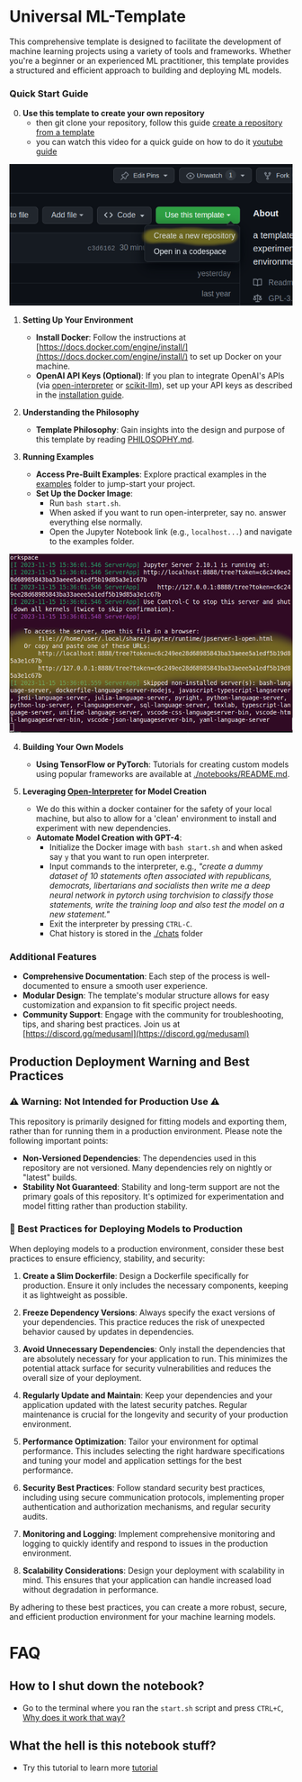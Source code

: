 # Universal ML-Template

This comprehensive template is designed to facilitate the development of machine learning projects using a variety of tools and frameworks. Whether you're a beginner or an experienced ML practitioner, this template provides a structured and efficient approach to building and deploying ML models.

### Quick Start Guide

0. **Use this template to create your own repository**
    - then git clone your repository, follow this guide [create a repository from a template](https://docs.github.com/en/repositories/creating-and-managing-repositories/creating-a-repository-from-a-template)
    - you can watch this video for a quick guide on how to do it [youtube guide](https://www.youtube.com/watch?v=Mby9F-BP6I0)

![repo](./docs/new_repo.png)

1. **Setting Up Your Environment**
    - **Install Docker**:  Follow the instructions at [https://docs.docker.com/engine/install/](https://docs.docker.com/engine/install/) to set up Docker on your machine.
    - **OpenAI API Keys (Optional)**: If you plan to integrate OpenAI's APIs (via [open-interpreter](https://github.com/KillianLucas/open-interpreter) or [scikit-llm](https://github.com/iryna-kondr/scikit-llm)), set up your API keys as described in the [installation guide](./docs/INSTALL.md).

2. **Understanding the Philosophy**
    - **Template Philosophy**: Gain insights into the design and purpose of this template by reading [PHILOSOPHY.md](./docs/PHILOSOPHY.md).

3. **Running Examples**
    - **Access Pre-Built Examples**: Explore practical examples in the [examples](./examples/) folder to jump-start your project.
    - **Set Up the Docker Image**:
        - Run `bash start.sh`.
        - When asked if you want to run open-interpreter, say no. answer everything else normally.
        - Open the Jupyter Notebook link (e.g., `localhost...`) and navigate to the examples folder.

![jupyter link example](./docs/jupyter.png)

4. **Building Your Own Models**
    - **Using TensorFlow or PyTorch**: Tutorials for creating custom models using popular frameworks are available at [./notebooks/README.md](./notebooks/README.md).

5. **Leveraging [Open-Interpreter](https://github.com/KillianLucas/open-interpreter/) for Model Creation**
    - We do this within a docker container for the safety of your local machine, but also to allow for a 'clean' environment to install and experiment with new dependencies.
    - **Automate Model Creation with GPT-4**:
        - Initialize the Docker image with `bash start.sh` and when asked say `y` that you want to run open interpreter.
        - Input commands to the interpreter, e.g., _"create a dummy dataset of 10 statements often associated with republicans, democrats, libertarians and socialists then write me a deep neural network in pytorch using torchvision to classify those statements, write the training loop and also test the model on a new statement."_
        - Exit the interpreter by pressing `CTRL-C`.
        - Chat history is stored in the [./chats](./chats) folder

### Additional Features
- **Comprehensive Documentation**: Each step of the process is well-documented to ensure a smooth user experience.
- **Modular Design**: The template's modular structure allows for easy customization and expansion to fit specific project needs.
- **Community Support**: Engage with the community for troubleshooting, tips, and sharing best practices. Join us at [https://discord.gg/medusaml](https://discord.gg/medusaml)

## Production Deployment Warning and Best Practices

### ⚠️ Warning: Not Intended for Production Use ⚠️
This repository is primarily designed for fitting models and exporting them, rather than for running them in a production environment. Please note the following important points:

- **Non-Versioned Dependencies**: The dependencies used in this repository are not versioned. Many dependencies rely on nightly or "latest" builds.
- **Stability Not Guaranteed**: Stability and long-term support are not the primary goals of this repository. It's optimized for experimentation and model fitting rather than production stability.

### 🚀 Best Practices for Deploying Models to Production
When deploying models to a production environment, consider these best practices to ensure efficiency, stability, and security:

1. **Create a Slim Dockerfile**: Design a Dockerfile specifically for production. Ensure it only includes the necessary components, keeping it as lightweight as possible.

2. **Freeze Dependency Versions**: Always specify the exact versions of your dependencies. This practice reduces the risk of unexpected behavior caused by updates in dependencies.

3. **Avoid Unnecessary Dependencies**: Only install the dependencies that are absolutely necessary for your application to run. This minimizes the potential attack surface for security vulnerabilities and reduces the overall size of your deployment.

4. **Regularly Update and Maintain**: Keep your dependencies and your application updated with the latest security patches. Regular maintenance is crucial for the longevity and security of your production environment.

5. **Performance Optimization**: Tailor your environment for optimal performance. This includes selecting the right hardware specifications and tuning your model and application settings for the best performance.

6. **Security Best Practices**: Follow standard security best practices, including using secure communication protocols, implementing proper authentication and authorization mechanisms, and regular security audits.

7. **Monitoring and Logging**: Implement comprehensive monitoring and logging to quickly identify and respond to issues in the production environment.

8. **Scalability Considerations**: Design your deployment with scalability in mind. This ensures that your application can handle increased load without degradation in performance.

By adhering to these best practices, you can create a more robust, secure, and efficient production environment for your machine learning models.

# FAQ

## How to I shut down the notebook?

* Go to the terminal where you ran the ```start.sh``` script and press ```CTRL+C```, [Why does it work that way?](https://askubuntu.com/questions/520454/why-do-we-use-ctrl-c-ctrl-x-ctrl-z-in-terminal)

## What the hell is this notebook stuff?

* Try this tutorial to learn more [tutorial](https://jupyter.org/try)

